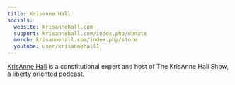 ```yaml
---
title: Krisanne Hall
socials:
  website: krisannehall.com
  support: krisannehall.com/index.php/donate
  merch: krisannehall.com/index.php/store
  youtube: user/krisannehall1
---
```


[KrisAnne Hall](https://krisannehall.com/index.php/about-krisanne-hall) is a
constitutional expert and host of The KrisAnne Hall Show, a liberty oriented
podcast.

